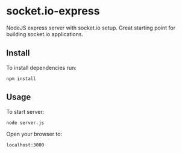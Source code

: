 socket.io-express
=================

NodeJS express server with socket.io setup. Great starting point for building socket.io applications.


Install
-------

To install dependencies run:

    npm install

Usage
-----

To start server:

    node server.js
    
Open your browser to:

    localhost:3000
